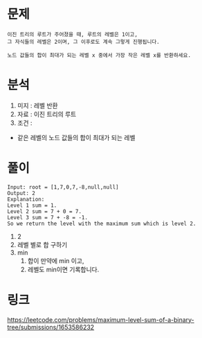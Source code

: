 # 문제 
~~~text
이진 트리의 루트가 주어졌을 때, 루트의 레벨은 1이고, 
그 자식들의 레벨은 2이며, 그 이후로도 계속 그렇게 진행됩니다.

노드 값들의 합이 최대가 되는 레벨 x 중에서 가장 작은 레벨 x를 반환하세요.
~~~

# 분석 
1. 미지 : 레벨 반환
2. 자료 : 이진 트리의 루트 
3. 조건 : 
- 같은 레벨의 노드 값들의 합이 최대가 되는 레벨

# 풀이 
~~~text
Input: root = [1,7,0,7,-8,null,null]
Output: 2
Explanation: 
Level 1 sum = 1.
Level 2 sum = 7 + 0 = 7.
Level 3 sum = 7 + -8 = -1.
So we return the level with the maximum sum which is level 2.
~~~

1. 2
2. 레벨 별로 합 구하기
3. min
   1. 합이 만약에 min 이고, 
   2. 레벨도 min이면 기록합니다. 

# 링크 
https://leetcode.com/problems/maximum-level-sum-of-a-binary-tree/submissions/1653586232